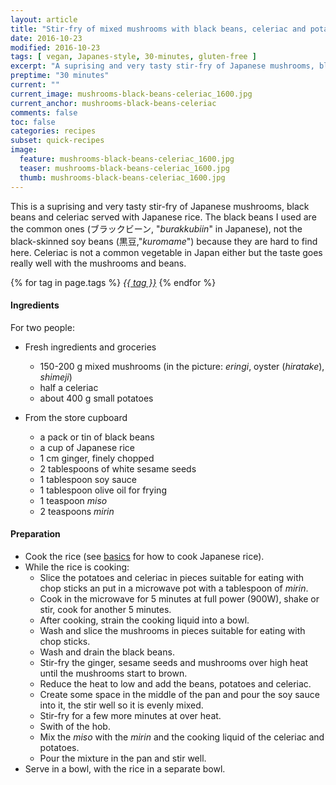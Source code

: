 ```yaml
---
layout: article
title: "Stir-fry of mixed mushrooms with black beans, celeriac and potatoes"
date: 2016-10-23
modified: 2016-10-23
tags: [ vegan, Japanes-style, 30-minutes, gluten-free ]
excerpt: "A suprising and very tasty stir-fry of Japanese mushrooms, black beans and celeriac."
preptime: "30 minutes"
current: ""
current_image: mushrooms-black-beans-celeriac_1600.jpg
current_anchor: mushrooms-black-beans-celeriac
comments: false
toc: false
categories: recipes
subset: quick-recipes
image:
  feature: mushrooms-black-beans-celeriac_1600.jpg
  teaser: mushrooms-black-beans-celeriac_1600.jpg
  thumb: mushrooms-black-beans-celeriac_1600.jpg
---
```


This is a suprising and very tasty stir-fry of Japanese mushrooms, black beans and celeriac served with Japanese rice. The black beans I used are the common ones (ブラックビーン, "_burakkubiin_" in Japanese), not the black-skinned soy beans (黒豆,"_kuromame_") because they are hard to find here.
Celeriac is not a common vegetable in Japan either but the taste goes really well with the mushrooms and beans.

{% for tag in page.tags %}&nbsp;<a class="post-tag" href="{{ site.url}}/tags/#{{ tag }}">_{{ tag }}_</a>&nbsp;{% endfor %}

#### Ingredients

For two people:

- Fresh ingredients and groceries
    - 150-200 g mixed mushrooms (in the picture: _eringi_, oyster (_hiratake_), _shimeji_)
    - half a celeriac
    - about 400 g small potatoes

- From the store cupboard
    - a pack or tin of black beans
    - a cup of Japanese rice
    - 1 cm ginger, finely chopped 
    - 2 tablespoons of white sesame seeds
    - 1 tablespoon soy sauce
    - 1 tablespoon olive oil for frying
    - 1 teaspoon _miso_
    - 2 teaspoons _mirin_

#### Preparation

- Cook the rice (see <a href="{{ site.url }}/basics#toc0">basics</a> for how to cook Japanese rice).
- While the rice is cooking:
    - Slice the potatoes and celeriac in pieces suitable for eating with chop sticks an put in a microwave pot with a tablespoon of _mirin_.
    - Cook in the microwave for 5 minutes at full power (900W), shake or stir, cook for another 5 minutes. 
    - After cooking, strain the cooking liquid into a bowl.
    - Wash and slice the mushrooms in pieces suitable for eating with chop sticks.
    - Wash and drain the black beans.
    - Stir-fry the ginger, sesame seeds and mushrooms over high heat until the mushrooms start to brown.
    - Reduce the heat to low and add the beans, potatoes and celeriac.
    - Create some space in the middle of the pan and pour the soy sauce into it, the stir well so it is evenly mixed.
    - Stir-fry for a few more minutes at over heat.
    - Swith of the hob.
    - Mix the _miso_ with the _mirin_ and the cooking liquid of the celeriac and potatoes.
    - Pour the mixture in the pan and stir well.
- Serve in a bowl, with the rice in a separate bowl.

